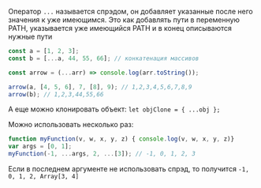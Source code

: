 Оператор `...` называется спрэдом, он добавляет указанные после него значения к уже имеющимся. Это как добавлять пути в переменную PATH, указывается уже имеющийся PATH и в конец описываются нужные пути

```js
const a = [1, 2, 3];
const b = [...a, 44, 55, 66]; // конкатенация массивов

const arrow = (...arr) => console.log(arr.toString());

arrow(a, [4, 5, 6], 7, [8], 9); // 1,2,3,4,5,6,7,8,9
arrow(b); // 1,2,3,44,55,66
```

А еще можно клонировать объект: `let objClone = { ...obj };`

Можно использовать несколько раз:
```js
function myFunction(v, w, x, y, z) { console.log(v, w, x, y, z)}
var args = [0, 1];
myFunction(-1, ...args, 2, ...[3]); // -1, 0, 1, 2, 3
```

Если в последнем аргументе не использовать спрэд, то получится `-1, 0, 1, 2, Array[3, 4]`
